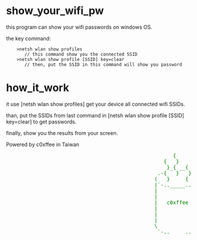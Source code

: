 # show_your_wifi_pw
  this program can show your wifi passwords on windows OS.   
  
  the key command:                           
  
        >netsh wlan show profiles
           // this command show you the connected SSID
        >netsh wlan show profile [SSID] key=clear
           // then, put the SSID in this command will show you password
                  
# how_it_work
  it use [netsh wlan show profiles] get your device all connected wifi SSIDs.  
  
  than, put the SSIDs from last command in [netsh wlan show profile [SSID] key=clear] to get passwords.        
  
  finally, show you the results from your screen.                


Powered by c0xffee in Taiwan
<pre style="line-height:16px;color: green">
                                                      {
                                                   {   }
                                                    }_{ __{
                                                 .-{   }   }-.
                                                (   }     {   )
                                                |`-.._____..-'|
                                                |             ;--.
                                                |            (__  \
                                                |   c0xffee   | )  )
                                                |             |/  /
                                                |             /  /
                                                |            (  /
                                                \             y'
                                                 `-.._____..-'
</pre>
